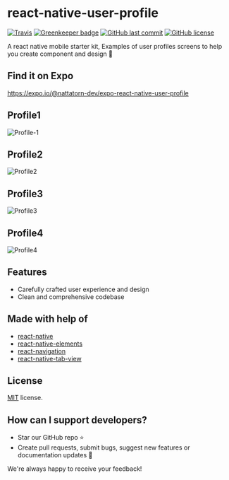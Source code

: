 # react-native-user-profile
[![Travis](https://img.shields.io/travis/rust-lang/rust.svg)]()
[![Greenkeeper badge](https://badges.greenkeeper.io/nattatorn-dev/react-native-user-profile.svg)]()
[![GitHub last commit](https://img.shields.io/github/last-commit/google/skia.svg)]()
[![GitHub license](https://img.shields.io/github/license/nattatorn-dev/react-native-user-profile.svg)]()

A react native mobile starter kit, Examples of user profiles screens to help you create component and design 🎨

## Find it on Expo
https://expo.io/@nattatorn-dev/expo-react-native-user-profile

## Profile1
![Profile-1](https://i.imgur.com/Otl1wox.jpg)

## Profile2
![Profile2](https://i.imgur.com/xT9pole.jpg)

## Profile3
![Profile3](https://i.imgur.com/Le5gqwL.jpg)

## Profile4
![Profile4](https://i.imgur.com/9TiMIB9.jpg)


## Features
- Carefully crafted user experience and design
- Clean and comprehensive codebase

## Made with help of
- [react-native](https://github.com/facebook/react-native)
- [react-native-elements](https://github.com/react-native-training/react-native-elements)
- [react-navigation](https://github.com/react-community/react-navigation)
- [react-native-tab-view](https://github.com/react-native-community/react-native-tab-view)

## License
[MIT](LICENSE) license.

## How can I support developers?
- Star our GitHub repo :star:
- Create pull requests, submit bugs, suggest new features or documentation updates :wrench:

We're always happy to receive your feedback!
